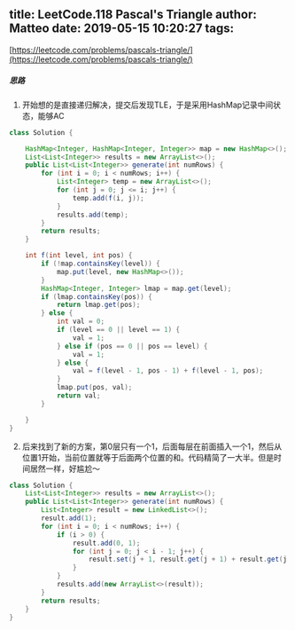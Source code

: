 title: LeetCode.118 Pascal's Triangle
author: Matteo
date: 2019-05-15 10:20:27
tags:
---
[https://leetcode.com/problems/pascals-triangle/](https://leetcode.com/problems/pascals-triangle/)
##### 思路
1. 开始想的是直接递归解决，提交后发现TLE，于是采用HashMap记录中间状态，能够AC
```java
class Solution {

    HashMap<Integer, HashMap<Integer, Integer>> map = new HashMap<>();
    List<List<Integer>> results = new ArrayList<>();
    public List<List<Integer>> generate(int numRows) {
        for (int i = 0; i < numRows; i++) {
            List<Integer> temp = new ArrayList<>();
            for (int j = 0; j <= i; j++) {
                temp.add(f(i, j));
            }
            results.add(temp);
        }
        return results;
    }

    int f(int level, int pos) {
        if (!map.containsKey(level)) {
            map.put(level, new HashMap<>());
        }
        HashMap<Integer, Integer> lmap = map.get(level);
        if (lmap.containsKey(pos)) {
            return lmap.get(pos);
        } else {
            int val = 0;
            if (level == 0 || level == 1) {
                val = 1;
            } else if (pos == 0 || pos == level) {
                val = 1;
            } else {
                val = f(level - 1, pos - 1) + f(level - 1, pos);
            }
            lmap.put(pos, val);
            return val;
        }

    }
}
```
2. 后来找到了新的方案，第0层只有一个1，后面每层在前面插入一个1，然后从位置1开始，当前位置就等于后面两个位置的和。代码精简了一大半。但是时间居然一样，好尴尬～
```java
class Solution {
    List<List<Integer>> results = new ArrayList<>();
    public List<List<Integer>> generate(int numRows) {
        List<Integer> result = new LinkedList<>();
        result.add(1);
        for (int i = 0; i < numRows; i++) {
            if (i > 0) {
                result.add(0, 1);
                for (int j = 0; j < i - 1; j++) {
                    result.set(j + 1, result.get(j + 1) + result.get(j + 2));
                }
            }
            results.add(new ArrayList<>(result));
        }
        return results;
    }
}
```